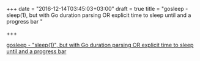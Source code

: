 +++
date = "2016-12-14T03:45:03+03:00"
draft = true
title = "gosleep - sleep(1), but with Go duration parsing OR explicit time to sleep until and a progress bar "

+++

<p><a href="https://t.co/CfOrH5oiyH">gosleep - "sleep(1)", but with Go duration parsing OR explicit time to sleep until and a progress bar </a></p>
